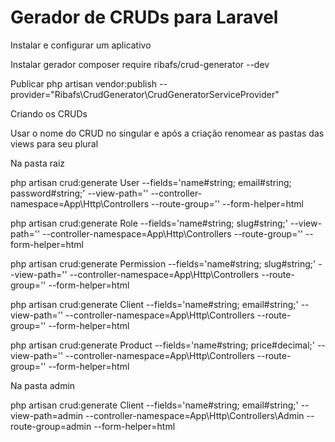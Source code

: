 # Gerador de CRUDs para Laravel

Instalar e configurar um aplicativo

Instalar gerador
composer require ribafs/crud-generator --dev

Publicar
    php artisan vendor:publish --provider="Ribafs\CrudGenerator\CrudGeneratorServiceProvider"

Criando os CRUDs

Usar o nome do CRUD no singular e após a criação renomear as pastas das views para seu plural

Na pasta raiz

php artisan crud:generate User --fields='name#string; email#string; password#string;' --view-path='' --controller-namespace=App\\Http\\Controllers --route-group='' --form-helper=html

php artisan crud:generate Role --fields='name#string; slug#string;' --view-path='' --controller-namespace=App\\Http\\Controllers --route-group='' --form-helper=html

php artisan crud:generate Permission --fields='name#string; slug#string;' --view-path='' --controller-namespace=App\\Http\\Controllers --route-group='' --form-helper=html

php artisan crud:generate Client --fields='name#string; email#string;' --view-path='' --controller-namespace=App\\Http\\Controllers --route-group='' --form-helper=html

php artisan crud:generate Product --fields='name#string; price#decimal;' --view-path='' --controller-namespace=App\\Http\\Controllers --route-group='' --form-helper=html

Na pasta admin

php artisan crud:generate Client --fields='name#string; email#string;' --view-path=admin --controller-namespace=App\\Http\\Controllers\\Admin --route-group=admin --form-helper=html

